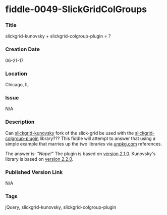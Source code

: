 fiddle-0049-SlickGridColGroups
======

### Title

slickgrid-kunovsky + slickgrid-colgroup-plugin = ?


### Creation Date

06-21-17


### Location

Chicago, IL


### Issue

N/A


### Description

Can [slickgrid-kunovsky](https://www.npmjs.com/package/slickgrid-kunovsky) fork of the slick-grid be used with the 
[slickgrid-colgroup-plugin](https://www.npmjs.com/package/slickgrid-colgroup-plugin) library??? This fiddle will 
attempt to answer that using a simple example that marries up the two libraries via [unpkg.com](unpkg.com) 
references.

The answer is: _"Nope!"_ The plugin is based on [version 2.1.0](https://github.com/mleibman/SlickGrid.git#2.1.0"). 
Kunovsky's library is based on [version 2.2.0](https://github.com/mleibman/SlickGrid/tree/v2.0).    


### Published Version Link

N/A


### Tags

jQuery, slickgrid-kunovsky, slickgrid-colgroup-plugin

